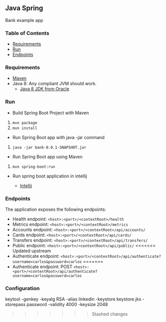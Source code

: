 ## Java Spring
Bank example app

### Table of Contents
* [Requirements](#requirements)
* [Run](#run)
* [Endpoints](#endpoints)

### Requirements
* [Maven](https://maven.apache.org/install.html)
* Java 8: Any compliant JVM should work.
  * [Java 8 JDK from Oracle](http://www.oracle.com/technetwork/java/javase/downloads/index.html)

### Run

* Build Spring Boot Project with Maven

1. `mvn package`
2. `mvn install`

* Run Spring Boot app with java -jar command

1. `java -jar bank-0.0.1-SNAPSHOT.jar`

* Run Spring Boot app using Maven

1. `mvn spring-boot:run`

* Run spring boot application in intellij

    * [Intellij](https://www.jetbrains.com/help/idea/spring-boot.html)

### Endpoints

The application exposes the following endpoints:
* Health endpoint: `<host>:<port>/<contextRoot>/health`
* Metrics endpoint: `<host>:<port>/<contextRoot>/metrics`
* Accounts endpoint: `<host>:<port>/<contextRoot>/api/accounts/`
* Cards endpoint: `<host>:<port>/<contextRoot>/api/cards/`
* Transfers endpoint: `<host>:<port>/<contextRoot>/api/transfers/`
* Public endpoint: `<host>:<port>/<contextRoot>/api/public/`
<<<<<<< Updated upstream
* Authenticate endpoint: `<host>:<port>/<contextRoot>/api/authenticate?username=carlos&password=carlos`
=======
* Authenticate endpoint: POST `<host>:<port>/<contextRoot>/api/authenticate?username=carlos&password=carlos`

### Configuration

keytool -genkey -keyalg RSA -alias linkedin -keystore keystore.jks -storepass password -validity 4000 -keysize 2048

>>>>>>> Stashed changes
